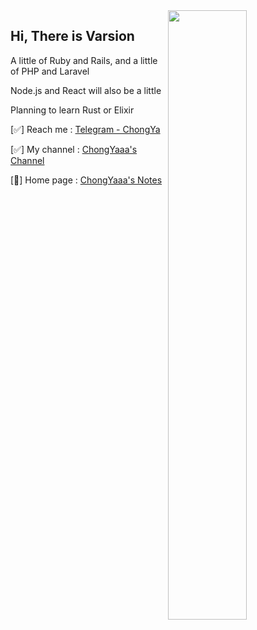 
  <img align="right" src="https://github-readme-stats.vercel.app/api?username=Varsion&show_icons=true" width="50%" />



## Hi, There is Varsion

A little of Ruby and Rails, and a little of PHP and Laravel

Node.js and React will also be a little

Planning to learn Rust or Elixir




[✅] Reach me	 : [Telegram - ChongYa](https://t.me/Varsion)

[✅] My channel  : [ChongYaaa's Channel](https://t.me/cynight)

[🚫] Home page  : [ChongYaaa's Notes](https://blog.varsion.cn) 

